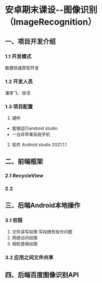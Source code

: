 # 安卓期末课设--图像识别（ImageRecognition）
## 一、项目开发介绍
### 1.1 开发模式
敏捷快速原型开发
### 1.2 开发人员
潘孝飞、徐淳
### 1.3 项目配置
1. 硬件
- 能够运行android studio 
- 一台非苹果系统手机   
   
2. 软件
Android studio 2021.1.1

## 二、前端框架
### 2.1 RecycleView
### 2.2 


## 三、后端Android本地操作
### 3.1 权限
1. 文件读写权限
   写权限有些许问题
2. 网络访问权限
3. 相机使用权限

### 3.2 应用之间文件共享

## 四、后端百度图像识别API
